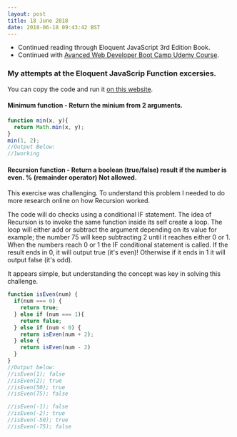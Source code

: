 ```yaml
---
layout: post
title: 18 June 2018 
date: 2018-06-18 09:43:42 BST
---
```

+ Continued reading through Eloquent JavaScript 3rd Edition Book.
+ Continued with [Avanced Web Developer Boot Camp Udemy Course](https://www.udemy.com/the-advanced-web-developer-bootcamp).
 
### My attempts at the Eloquent JavaScrip Function excersies. 
You can copy the code and run it [on this website](https://repl.it/languages/javascript). 

#### Minimum function - Return the minium from 2 arguments.
```javascript
function min(x, y){
  return Math.min(x, y);
}
min(1, 2);
//Output Below:
//1working
```

#### Recursion function - Return a boolean (true/false) result if the number is even. % (remainder operator) Not allowed.
This exercise was challenging. To understand this problem I needed to do more research online on how Recursion worked.

The code will do checks using a conditional IF statement. The idea of Recursion is to invoke the same function inside its self create a loop. The loop will either add or subtract the argument depending on its value for example; the number 75 will keep subtracting 2 until it reaches either 0 or 1. When the numbers reach 0 or 1 the IF conditional statement is called. If the result ends in 0, it will output true (it's even)! Otherwise if it ends in 1 it will output false (it's odd).

It appears simple, but understanding the concept was key in solving this challenge. 

```javascript
function isEven(num) {
  if(num === 0) {
    return true;
  } else if (num === 1){
    return false;
  } else if (num < 0) {
    return isEven(num + 2);
  } else {
    return isEven(num - 2)
  }
}
//Output below:
//isEven(1); false
//isEven(2); true
//isEven(50); true
//isEven(75); false

//isEven(-1); false
//isEven(-2); true
//isEven(-50); true
//isEven(-75); false
```
